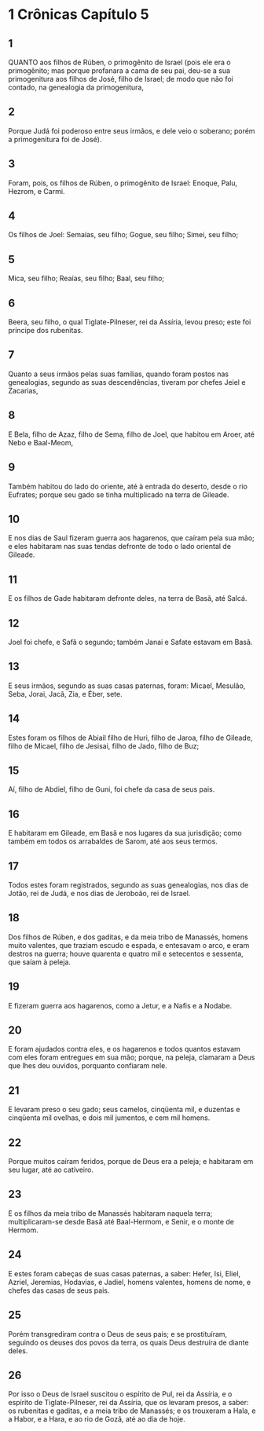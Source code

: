 # 1 Crônicas Capítulo 5

## 1
QUANTO aos filhos de Rúben, o primogênito de Israel (pois ele era o primogênito; mas porque profanara a cama de seu pai, deu-se a sua primogenitura aos filhos de José, filho de Israel; de modo que não foi contado, na genealogia da primogenitura,

## 2
Porque Judá foi poderoso entre seus irmãos, e dele veio o soberano; porém a primogenitura foi de José).

## 3
Foram, pois, os filhos de Rúben, o primogênito de Israel: Enoque, Palu, Hezrom, e Carmi.

## 4
Os filhos de Joel: Semaías, seu filho; Gogue, seu filho; Simei, seu filho;

## 5
Mica, seu filho; Reaías, seu filho; Baal, seu filho;

## 6
Beera, seu filho, o qual Tiglate-Pilneser, rei da Assíria, levou preso; este foi príncipe dos rubenitas.

## 7
Quanto a seus irmãos pelas suas famílias, quando foram postos nas genealogias, segundo as suas descendências, tiveram por chefes Jeiel e Zacarias,

## 8
E Bela, filho de Azaz, filho de Sema, filho de Joel, que habitou em Aroer, até Nebo e Baal-Meom,

## 9
Também habitou do lado do oriente, até à entrada do deserto, desde o rio Eufrates; porque seu gado se tinha multiplicado na terra de Gileade.

## 10
E nos dias de Saul fizeram guerra aos hagarenos, que caíram pela sua mão; e eles habitaram nas suas tendas defronte de todo o lado oriental de Gileade.

## 11
E os filhos de Gade habitaram defronte deles, na terra de Basã, até Salcá.

## 12
Joel foi chefe, e Safã o segundo; também Janai e Safate estavam em Basã.

## 13
E seus irmãos, segundo as suas casas paternas, foram: Micael, Mesulão, Seba, Jorai, Jacã, Zia, e Éber, sete.

## 14
Estes foram os filhos de Abiail filho de Huri, filho de Jaroa, filho de Gileade, filho de Micael, filho de Jesisai, filho de Jado, filho de Buz;

## 15
Aí, filho de Abdiel, filho de Guni, foi chefe da casa de seus pais.

## 16
E habitaram em Gileade, em Basã e nos lugares da sua jurisdição; como também em todos os arrabaldes de Sarom, até aos seus termos.

## 17
Todos estes foram registrados, segundo as suas genealogias, nos dias de Jotão, rei de Judá, e nos dias de Jeroboão, rei de Israel.

## 18
Dos filhos de Rúben, e dos gaditas, e da meia tribo de Manassés, homens muito valentes, que traziam escudo e espada, e entesavam o arco, e eram destros na guerra; houve quarenta e quatro mil e setecentos e sessenta, que saíam à peleja.

## 19
E fizeram guerra aos hagarenos, como a Jetur, e a Nafis e a Nodabe.

## 20
E foram ajudados contra eles, e os hagarenos e todos quantos estavam com eles foram entregues em sua mão; porque, na peleja, clamaram a Deus que lhes deu ouvidos, porquanto confiaram nele.

## 21
E levaram preso o seu gado; seus camelos, cinqüenta mil, e duzentas e cinqüenta mil ovelhas, e dois mil jumentos, e cem mil homens.

## 22
Porque muitos caíram feridos, porque de Deus era a peleja; e habitaram em seu lugar, até ao cativeiro.

## 23
E os filhos da meia tribo de Manassés habitaram naquela terra; multiplicaram-se desde Basã até Baal-Hermom, e Senir, e o monte de Hermom.

## 24
E estes foram cabeças de suas casas paternas, a saber: Hefer, Isi, Eliel, Azriel, Jeremias, Hodavias, e Jadiel, homens valentes, homens de nome, e chefes das casas de seus pais.

## 25
Porém transgrediram contra o Deus de seus pais; e se prostituíram, seguindo os deuses dos povos da terra, os quais Deus destruíra de diante deles.

## 26
Por isso o Deus de Israel suscitou o espírito de Pul, rei da Assíria, e o espírito de Tiglate-Pilneser, rei da Assíria, que os levaram presos, a saber: os rubenitas e gaditas, e a meia tribo de Manassés; e os trouxeram a Hala, e a Habor, e a Hara, e ao rio de Gozã, até ao dia de hoje.

